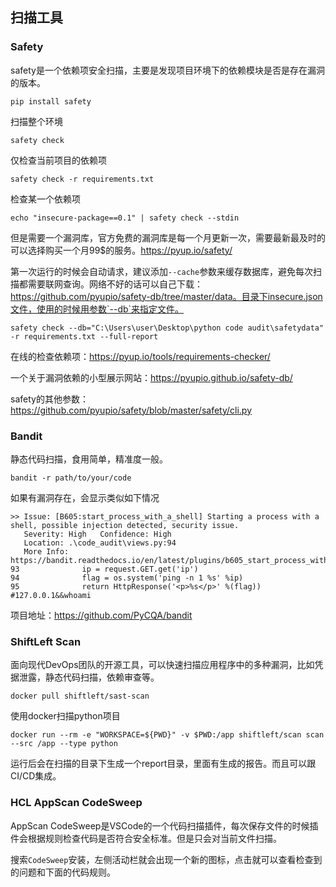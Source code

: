 ## 扫描工具

### Safety

safety是一个依赖项安全扫描，主要是发现项目环境下的依赖模块是否是存在漏洞的版本。

```
pip install safety
```

扫描整个环境

```
safety check
```

仅检查当前项目的依赖项

```
safety check -r requirements.txt
```

检查某一个依赖项

```
echo "insecure-package==0.1" | safety check --stdin
```

但是需要一个漏洞库，官方免费的漏洞库是每一个月更新一次，需要最新最及时的可以选择购买一个月99$的服务。https://pyup.io/safety/

第一次运行的时候会自动请求，建议添加`--cache`参数来缓存数据库，避免每次扫描都需要联网查询。网络不好的话可以自己下载：https://github.com/pyupio/safety-db/tree/master/data。目录下insecure.json文件，使用的时候用参数`--db`来指定文件。

```
safety check --db="C:\Users\user\Desktop\python code audit\safetydata" -r requirements.txt --full-report
```

在线的检查依赖项：https://pyup.io/tools/requirements-checker/

一个关于漏洞依赖的小型展示网站：https://pyupio.github.io/safety-db/

safety的其他参数：https://github.com/pyupio/safety/blob/master/safety/cli.py

### Bandit

静态代码扫描，食用简单，精准度一般。

```
bandit -r path/to/your/code
```

如果有漏洞存在，会显示类似如下情况

```
>> Issue: [B605:start_process_with_a_shell] Starting a process with a shell, possible injection detected, security issue.
   Severity: High   Confidence: High
   Location: .\code_audit\views.py:94
   More Info: https://bandit.readthedocs.io/en/latest/plugins/b605_start_process_with_a_shell.html
93              ip = request.GET.get('ip')
94              flag = os.system('ping -n 1 %s' %ip)
95              return HttpResponse('<p>%s</p>' %(flag))   #127.0.0.1&&whoami
```

项目地址：https://github.com/PyCQA/bandit

### ShiftLeft Scan

面向现代DevOps团队的开源工具，可以快速扫描应用程序中的多种漏洞，比如凭据泄露，静态代码扫描，依赖审查等。

```
docker pull shiftleft/sast-scan
```

使用docker扫描python项目

```
docker run --rm -e "WORKSPACE=${PWD}" -v $PWD:/app shiftleft/scan scan --src /app --type python
```

运行后会在扫描的目录下生成一个report目录，里面有生成的报告。而且可以跟CI/CD集成。

### HCL AppScan CodeSweep

AppScan CodeSweep是VSCode的一个代码扫描插件，每次保存文件的时候插件会根据规则检查代码是否符合安全标准。但是只会对当前文件扫描。

搜索`CodeSweep`安装，左侧活动栏就会出现一个新的图标，点击就可以查看检查到的问题和下面的代码规则。

